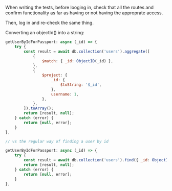 When writing the tests, before looging in, check that all the routes and confirm functionality as far as having or not having the approprate access.

Then, log in and re-check the same thing.

Converting an objectId() into a string:

```js
getUserByIdForPassport: async (_id) => {
    try {
        const result = await db.collection('users').aggregate([
            {
                $match: { _id: ObjectID(_id) },
            },
            {
                $project: {
                    _id: {
                        $toString: '$_id',
                    },
                    username: 1,
                },
            },
        ]).toArray();
        return [result, null];
    } catch (error) {
        return [null, error];
    }
},

// vs the regular way of finding a user by id

getUserByIdForPassport: async (_id) => {
    try {
        const result = await db.collection('users').find({ _id: ObjectID(_id) }).toArray();
        return [result, null];
    } catch (error) {
        return [null, error];
    }
},
```
